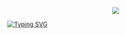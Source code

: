 <h3 align="center">
  
  <p align="center"><img src="https://img.shields.io/badge/WLCM%20TO -ARYAN GOATBOT-green?colorA=%23ff0000&colorB=%23017e40&style=flat-square">  
  
</h3>

[![Typing SVG](https://readme-typing-svg.herokuapp.com?font=Neuton&size=25&color=30FF40&background=000000&center=true&vCenter=true&width=360&height=60&lines=+কেউ+কিছু+চেন্জ+করবেন+না+প্লিজ+🥀;Thanks+My+All+Friend+🤙+🥰)](https://git.io/typing-svg)
